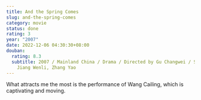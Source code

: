 ```yaml
---
title: And the Spring Comes
slug: and-the-spring-comes
category: movie
status: done
rating: 3
year: "2007"
date: 2022-12-06 04:30:30+08:00
douban:
  rating: 8.3
  subtitle: 2007 / Mainland China / Drama / Directed by Gu Changwei / Starring
    Jiang Wenli, Zhang Yao
---
```


What attracts me the most is the performance of Wang Cailing, which is captivating and moving.
